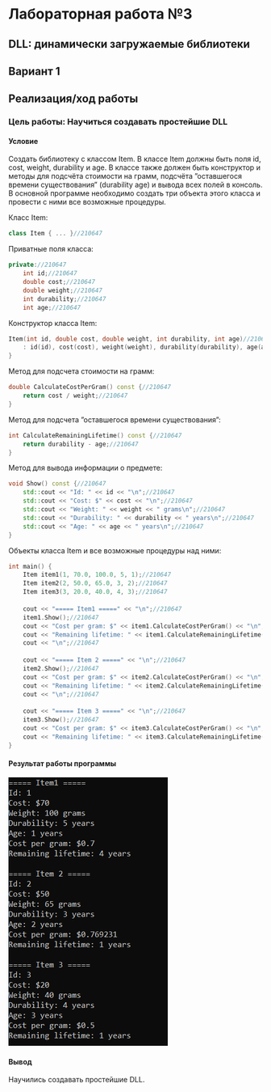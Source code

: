
# Лабораторная работа №3 #

## DLL: динамически загружаемые библиотеки ##

## Вариант 1 ##

## Реализация/ход работы ##

### Цель работы: Научиться создавать простейшие DLL ###

#### **Условие** ####

Создать библиотеку с классом Item. В классе Item должны быть поля id, cost, weight, durability и age. В классе также должен быть конструктор и методы для подсчёта стоимости на грамм, подсчёта ”оставшегося времени существования” (durability
age) и вывода всех полей в консоль. В основной программе необходимо создать три объекта этого класса и провести с ними все возможные процедуры.

Класс Item:

```c++
class Item { ... }//210647
```

Приватные поля класса: 

```c++
private://210647
    int id;//210647
    double cost;//210647
    double weight;//210647
    int durability;//210647
    int age;//210647
```

Конструктор класса Item:

```c++
Item(int id, double cost, double weight, int durability, int age)//210647
    : id(id), cost(cost), weight(weight), durability(durability), age(age) {//210647
}
```

Метод для подсчета стоимости на грамм:

```c++
double CalculateCostPerGram() const {//210647
    return cost / weight;//210647
}
```

Метод для подсчета ”оставшегося времени существования”:

```c++
int CalculateRemainingLifetime() const {//210647
    return durability - age;//210647
}
```

Метод для вывода информации о предмете:

```c++
void Show() const {//210647
    std::cout << "Id: " << id << "\n";//210647
    std::cout << "Cost: $" << cost << "\n";//210647
    std::cout << "Weight: " << weight << " grams\n";//210647
    std::cout << "Durability: " << durability << " years\n";//210647
    std::cout << "Age: " << age << " years\n";//210647
}
```

Объекты класса Item и все возможные процедуры над ними:

```c++
int main() {
    Item item1(1, 70.0, 100.0, 5, 1);//210647
    Item item2(2, 50.0, 65.0, 3, 2);//210647
    Item item3(3, 20.0, 40.0, 4, 3);//210647

    cout << "===== Item1 =====" << "\n";//210647
    item1.Show();//210647
    cout << "Cost per gram: $" << item1.CalculateCostPerGram() << "\n";//210647
    cout << "Remaining lifetime: " << item1.CalculateRemainingLifetime() << " years\n";//210647
    cout << "\n";//210647

    cout << "===== Item 2 =====" << "\n";//210647
    item2.Show();//210647
    cout << "Cost per gram: $" << item2.CalculateCostPerGram() << "\n";//210647
    cout << "Remaining lifetime: " << item2.CalculateRemainingLifetime() << " years\n";//210647
    cout << "\n";//210647

    cout << "===== Item 3 =====" << "\n";//210647
    item3.Show();//210647
    cout << "Cost per gram: $" << item3.CalculateCostPerGram() << "\n";//210647
    cout << "Remaining lifetime: " << item3.CalculateRemainingLifetime() << " years\n";//210647
}
```

#### Результат работы программы ####

![img.png](images/img.png)

#### Вывод ####

Научились создавать простейшие DLL.
